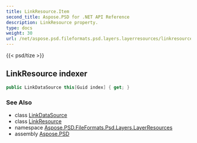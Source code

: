 ```yaml
---
title: LinkResource.Item
second_title: Aspose.PSD for .NET API Reference
description: LinkResource property. 
type: docs
weight: 30
url: /net/aspose.psd.fileformats.psd.layers.layerresources/linkresource/item/
---
```

{{< psd/tize >}}
## LinkResource indexer

```csharp
public LinkDataSource this[Guid index] { get; }
```

### See Also

* class [LinkDataSource](../../linkdatasource/)
* class [LinkResource](../)
* namespace [Aspose.PSD.FileFormats.Psd.Layers.LayerResources](../../linkresource/)
* assembly [Aspose.PSD](../../../)


